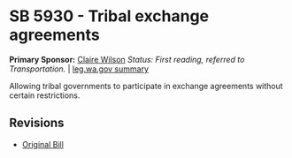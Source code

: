 # SB 5930 - Tribal exchange agreements
**Primary Sponsor:** [Claire Wilson](/person/leg/wilson_cl.md)
*Status: First reading, referred to Transportation.* | [leg.wa.gov summary](https://app.leg.wa.gov/billsummary?BillNumber=5930&Year=2021)

Allowing tribal governments to participate in exchange agreements without certain restrictions.

## Revisions
* [Original Bill](1/)